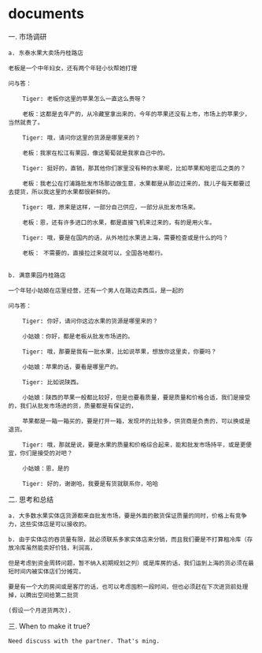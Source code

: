 documents
=========

一. 市场调研

    a. 东泰水果大卖场丹桂路店
    
    老板是一个中年妇女，还有两个年轻小伙帮她打理
    
    问与答：
    
        Tiger: 老板你这里的苹果怎么一直这么贵呀？
        
        老板：这都是去年产的，从冷藏室拿出来的，今年的苹果还没有上市，市场上的苹果少，当然就贵了。
        
        Tiger: 哦，请问你这里的货源是哪里来的？
        
        老板：我家在松江有果园，像这葡萄就是我家自己中的。
        
        Tiger: 挺好的，直销，那其他你们家里没有种的水果呢，比如苹果和哈密瓜之类的？
        
        老板：我老公在打浦路批发市场那边做生意，水果都是从那边过来的，我儿子每天都要过去提货，所以我这里的水果都很新鲜的。
        
        Tiger: 哦，原来是这样，一部分自己供应，一部分从批发市场来。
        
        老板：恩，还有许多进口的水果，都是直接飞机来过来的，有的是用火车。
        
        Tiger: 哦，要是在国内的话，从外地拉水果进上海，需要检查或是什么的吗？
        
        老板： 不需要的，直接拉过来就可以，全国各地都行。
    
    
    b. 满意果园丹桂路店
    
    一个年轻小姑娘在店里经营，还有一个男人在路边卖西瓜，是一起的
    
    问与答：
    
        Tiger: 你好，请问你这边水果的货源是哪里来的？
        
        小姑娘：你好，都是老板从批发市场进的。
        
        Tiger: 哦，那要是我有一批水果，比如说苹果，想放你这里卖，你要吗？
        
        小姑娘：苹果的话，要看是哪里产的。
        
        Tiger: 比如说陕西。
        
        小姑娘：陕西的苹果一般都比较好，但是也要看质量，要是质量和价格合适，我们是接受的，我们从批发市场进的货，质量都是有保证的，
        
        苹果都是一箱一箱买的，要是打开一箱，发现坏的比较多，供货商是负责的，可以换或是退货。
        
        Tiger: 哦，那就是说，要是水果的质量和价格综合起来，能和批发市场持平，或是更便宜，你们是接受的对吧？
        
        小姑娘：恩，是的
        
        Tiger: 好的，谢谢哈，我要是有货就联系你，哈哈


二. 思考和总结
    
    a. 大多数水果实体店货源都来自批发市场，要是外面的散货保证质量的同时，价格上有竞争力，这些实体店是可以接收的。

    b. 由于实体店的吞货量有限，就必须联系多家实体店来分销，而且我们要是不打算租冷库（存放冷库虽然能卖好价钱，利润高，

    但是考虑到资金周转问题，暂不纳入初期规划之列）或是库房的话，我们运到上海的货必须在最短时间内被实体店们分摊完，
    
    要是有一个大的房间或是客厅的话，也可以考虑囤积一段时间，但也必须赶在下次进货前处理掉，以腾出空间给第二批货
    
    (假设一个月进货两次).

三. When to make it true?

    Need discuss with the partner. That's ming.
